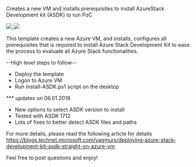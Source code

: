 Creates a new VM and installs prerequisites to install AzureStack Development kit (ASDK) to run PoC

<a href="https://portal.azure.com/#create/Microsoft.Template/uri/https%3A%2F%2Fraw.githubusercontent.com%2Fyagmurs%2FAzureStack-VM-PoC%2Fmaster%2Fazuredeploy.json" target="_blank">
    <img src="https://azuredeploy.net/deploybutton.png"/>
</a>

<a href="http://armviz.io/#/?load=https%3A%2F%2Fraw.githubusercontent.com%2Fyagmurs%2FAzureStack-VM-PoC%2Fmaster%2Fazuredeploy.json" target="_blank">
    <img src="https://raw.githubusercontent.com/shenglol/arm-visualizer/master/src/visualizebutton.png"/>
</a>

This template creates a new Azure VM, and installs, configures all prerequisites that is required to install Azure Stack Development Kit to ease the process to evaluate all Azure Stack functionalities. 

 --High level steps to follow--
  - Deploy the template
  - Logon to Azure VM
  - Run Install-ASDK.ps1 script on the desktop

*** updates on 06.01.2018
 - New options to select ASDK version to install
 - Tested with ASDK 1712
 - Lots of fixes to better detect ASDK files and paths

For more details, please read the following article for details
https://blogs.technet.microsoft.com/yagmurs/deploying-azure-stack-development-kit-asdk-straight-on-azure-vm

Feel free to post questions and enjoy!